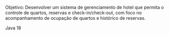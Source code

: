 Objetivo: Desenvolver um sistema de gerenciamento de hotel que permita o controle de quartos, reservas e check-in/check-out, com foco no acompanhamento de ocupação de quartos e histórico de reservas.

Java 18
